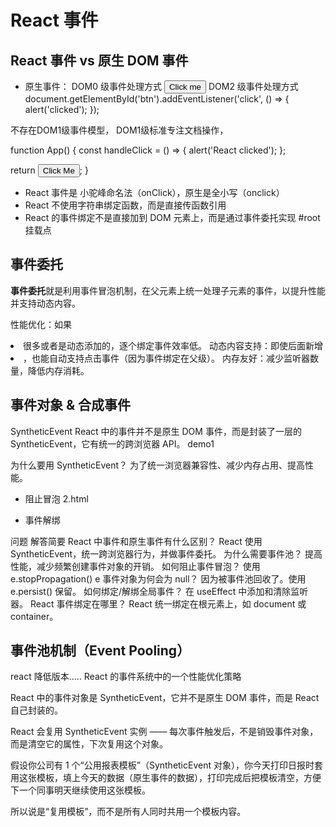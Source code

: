 # React 事件

## React 事件 vs 原生 DOM 事件

- 原生事件：
  DOM0 级事件处理方式
  <button onclick="alert('clicked')">Click me</button>
  DOM2 级事件处理方式
  document.getElementById('btn').addEventListener('click', () => {
  alert('clicked');
  });

不存在DOM1级事件模型， DOM1级标准专注文档操作，

function App() {
  const handleClick = () => {
    alert('React clicked');
  };

  return <button onClick={handleClick}>Click Me</button>;
}

- React 事件是 小驼峰命名法（onClick），原生是全小写（onclick）
- React 不使用字符串绑定函数，而是直接传函数引用
- React 的事件绑定不是直接加到 DOM 元素上，而是通过事件委托实现
  #root 挂载点

## 事件委托

  **事件委托**就是利用事件冒泡机制，在父元素上统一处理子元素的事件，以提升性能并支持动态内容。

  性能优化：如果 <li> 很多或者是动态添加的，逐个绑定事件效率低。
  动态内容支持：即使后面新增 <li>，也能自动支持点击事件（因为事件绑定在父级）。
  内存友好：减少监听器数量，降低内存消耗。

## 事件对象 & 合成事件
SyntheticEvent
React 中的事件并不是原生 DOM 事件，而是封装了一层的 SyntheticEvent，它有统一的跨浏览器 API。 demo1

为什么要用 SyntheticEvent？
为了统一浏览器兼容性、减少内存占用、提高性能。

- 阻止冒泡 2.html

- 事件解绑

问题	解答简要
React 中事件和原生事件有什么区别？	React 使用 SyntheticEvent，统一跨浏览器行为，并做事件委托。
为什么需要事件池？	提高性能，减少频繁创建事件对象的开销。
如何阻止事件冒泡？	使用 e.stopPropagation()  e
事件对象为何会为 null？	因为被事件池回收了。使用 e.persist() 保留。
如何绑定/解绑全局事件？	在 useEffect 中添加和清除监听器。
React 事件绑定在哪里？	React 统一绑定在根元素上，如 document 或 container。

## 事件池机制（Event Pooling）
react 降低版本.....
React 的事件系统中的一个性能优化策略

React 中的事件对象是 SyntheticEvent，它并不是原生 DOM 事件，而是 React 自己封装的。

React 会复用 SyntheticEvent 实例 —— 每次事件触发后，不是销毁事件对象，而是清空它的属性，下次复用这个对象。

假设你公司有 1 个“公用报表模板”（SyntheticEvent 对象），你今天打印日报时套用这张模板，填上今天的数据（原生事件的数据），打印完成后把模板清空，方便下一个同事明天继续使用这张模板。

所以说是“复用模板”，而不是所有人同时共用一个模板内容。

